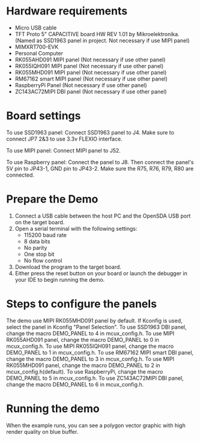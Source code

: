 Hardware requirements
===================
- Micro USB cable
- TFT Proto 5" CAPACITIVE board HW REV 1.01 by Mikroelektronika. (Named as SSD1963 panel in project. Not necessary if use MIPI panel)
- MIMXRT700-EVK
- Personal Computer
- RK055AHD091 MIPI panel (Not necessary if use other panel)
- RK055IQH091 MIPI panel (Not necessary if use other panel)
- RK055MHD091 MIPI panel (Not necessary if use other panel)
- RM67162 smart MIPI panel (Not necessary if use other panel)
- RaspberryPi Panel (Not necessary if use other panel)
- ZC143AC72MIPI DBI panel (Not necessary if use other panel)

Board settings
============
To use SSD1963 panel:
Connect SSD1963 panel to J4. Make sure to connect JP7 2&3 to use 3.3v FLEXIO interface.

To use MIPI panel:
Connect MIPI panel to J52.

To use Raspberry panel:
Connect the panel to J8. Then connect the panel's 5V pin to JP43-1, GND pin to JP43-2.
Make sure the R75, R76, R79, R80 are connected.

Prepare the Demo
===============
1.  Connect a USB cable between the host PC and the OpenSDA USB port on the target board.
2.  Open a serial terminal with the following settings:
    - 115200 baud rate
    - 8 data bits
    - No parity
    - One stop bit
    - No flow control
3.  Download the program to the target board.
4.  Either press the reset button on your board or launch the debugger in your IDE to begin running the demo.

Steps to configure the panels
===============
The demo use MIPI RK055MHD091 panel by default.
If Kconfig is used, select the panel in Kconfig "Panel Selection".
To use SSD1963 DBI panel, change the macro DEMO_PANEL to 4 in mcux_config.h.
To use MIPI RK055AHD091 panel, change the macro DEMO_PANEL to 0 in mcux_config.h.
To use MIPI RK055IQH091 panel, change the macro DEMO_PANEL to 1 in mcux_config.h.
To use RM67162 MIPI smart DBI panel, change the macro DEMO_PANEL to 3 in mcux_config.h.
To use MIPI RK055MHD091 panel, change the macro DEMO_PANEL to 2 in mcux_config.h(default).
To use RaspberryPi, change the macro DEMO_PANEL to 5 in mcux_config.h.
To use ZC143AC72MIPI DBI panel, change the macro DEMO_PANEL to 6 in mcux_config.h.

Running the demo
===============
When the example runs, you can see a polygon vector graphic with high render quality on blue buffer.

